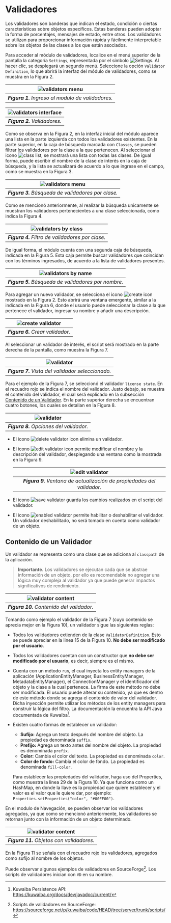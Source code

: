 # Validadores

Los validadores son banderas que indican el estado, condición o ciertas características sobre objetos específicos. Estas banderas pueden adoptar la forma de porcentajes, mensajes de estado, entre otros. Los validadores se utilizan para proporcionar información rápida y fácilmente interpretable sobre los objetos de las clases a los que están asociados.

Para acceder al módulo de validadores, localice en el menú superior de la pantalla la categoría `Settings`, representada por el símbolo ![Settings](images/icons/settings_icon.png). Al hacer clic, se desplegará un segundo menú. Seleccione la opción `Validator Definition`, lo que abrirá la interfaz del módulo de validadores, como se muestra en la Figura 2.

| ![validators menu](images/validators_menu.png) |
| :--: |
| ***Figura 1.** Ingreso al modulo de validadores.* |

| ![validators interface](images/validators_interface.png) |
| :--: |
| ***Figura 2.** Validadores.* |

Como se observa en la Figura 2, en la interfaz inicial del módulo aparece una lista en la parte izquierda con todos los validadores existentes. En la parte superior, en la caja de búsqueda marcada con `Classes`, se pueden filtrar los validadores por la clase a la que pertenecen. Al seleccionar el icono ![class list](images/icons/class_list.png), se mostrará una lista con todas las clases. De igual forma, puede escribir el nombre de la clase de interés en la caja de búsqueda, y la lista se actualizará de acuerdo a lo que ingrese en el campo, como se muestra en la Figura 3.

| ![validators menu](images/filter_search.png) |
| :--: |
| ***Figura 3.** Búsqueda de validadores por clase.* |

Como se mencionó anteriormente, al realizar la búsqueda unicamente se muestran los validadores pertenecientes a una clase seleccionada, como indica la Figura 4.

| ![validators by class](images/validators_by_class.png) |
| :--: |
| ***Figura 4.** Filtro de validadores por clase.* |

De igual forma, el módulo cuenta con una segunda caja de búsqueda, indicada en la Figura 5. Esta caja permite buscar validadores que coincidan con los términos ingresados, de acuerdo a la lista de validadores presentes.

| ![validators by name](images/second_filter_search.png) |
| :--: |
| ***Figura 5.** Búsqueda de validadores por nombre.* |

Para agregar un nuevo validador, se selecciona el icono ![create icon](images/icons/create_validator_icon.png) mostrado en la Figura 2. Esto abrirá una ventana emergente, similar a la indicada en la Figura 6, donde el usuario puede seleccionar la clase a la que pertenece el validador, ingresar su nombre y añadir una descripción.

| ![create validator](images/create_validator.png) |
| :--: |
| ***Figura 6.** Crear validador.* |

Al seleccionar un validador de interés, el script será mostrado en la parte derecha de la pantalla, como muestra la Figura 7.

| ![validator](images/validator.png) |
| :--: |
| ***Figura 7.** Vista del validador seleccionado.* |

Para el ejemplo de la Figura 7, se seleccionó el validador `license state`. En el recuadro rojo se indica el nombre del validador. Justo debajo, se muestra el contenido del validador, el cual será explicado en la subsección [Contenido de un Validador](#contenido-de-un-validador). En la parte superior derecha se encuentran cuatro botones, los cuales se detallan en la Figura 8.

| ![validator](images/validator_options.png) |
| :--: |
| ***Figura 8.** Opciones del validador.* |

* El icono ![delete validator icon](images/icons/delete_validator_icon.png) elimina un validador.
* El icono ![edit validator icon](images/icons/set_validator_icon.png) permite modificar el nombre y la descripción del validador, desplegando una ventana como la mostrada en la Figura 9.

    | ![edit validator](images/update_validator.png) |
    | :--: |
    | ***Figura 9.** Ventana de actualización de propiedades del validador.* |

* El icono ![save validator](images/icons/save_validator.png) guarda los cambios realizados en el script del validador.
* El icono ![enabled validator](images/icons/enabled_validator_icon.png) permite habilitar o deshabilitar el validador. Un validador deshabilitado, no será tomado en cuenta como validador de un objeto.

## Contenido de un Validador

Un validador se representa como una clase que se adiciona al `classpath` de la aplicación.

> **Importante.** Los validadores se ejecutan cada que se abstrae información de un objeto, por ello es recomendable no agregar una lógica muy compleja al validador ya que puede generar impactos significativos de rendimiento.

| ![validator content](images/validator_content.png) |
| :--: |
| ***Figura 10.** Contenido del validador.* |

Tomando como ejemplo el validador de la Figura 7 (cuyo contenido se aprecia mejor en la Figura 10), un validador sigue las siguientes reglas:

* Todos los validadores extienden de la clase `ValidatorDefinition`. Esto se puede apreciar en la linea 15 de la Figura 10. **No debe ser modificado por el usuario**.
* Todos los validadores cuentan con un constructor que **no debe ser modificado por el usuario**, es decir, siempre es el mismo.
* Cuenta con un método `run`, el cual inyecta los entity managers de la aplicación (ApplicationEntityManager, BusinessEntityManager, MetadataEntityManager), el ConnectionManager y el identificador del objeto y la clase a la cual pertenece. La firma de este método no debe ser modificada. El usuario puede alterar su contenido, ya que es dentro de este método donde se agrega el contenido de valor del validador. Dicha inyección permite utilizar los métodos de los entity managers para construir la lógica del filtro. La documentación la encuentra la API Java documentada de Kuwaiba[^API].
* Existen cuatro formas de establecer un validador:
  * **Sufijo:** Agrega un texto después del nombre del objeto. La propiedad es denominada `suffix`.
  * **Prefijo:** Agrega un texto antes del nombre del objeto. La propiedad es denominada `prefix`.
  * **Color:** Cambia el color del texto. La propiedad es denominada `color`.
  * **Color de fondo:** Cambia el color de fondo. La propiedad es denominada `fill-color`.
  
  Para establecer las propiedades del validador, haga uso del Properties, como muestra la linea 29 de la Figura 10. Ya que funciona como un HashMap, en donde la llave es la propiedad que quiere establecer y el valor es el valor que le quiere dar, por ejemplo: `Properties.setProperties("color", "#00FF00")`.

En el modulo de Navegación, se pueden observar los validadores agregados, ya que como se mencionó anteriormente, los validadores se retornan junto con la información de un objeto determinado.

| ![validator content](images/objects_validators.png) |
| :--: |
| ***Figura 11.** Objetos con validadores.* |

En la Figura 11 se señala con el recuadro rojo los validadores, agregados como sufijo al nombre de los objetos.

Puede observar algunos ejemplos de validadores en SourceForge[^SourceForgeScripts]. Los scripts de validadores inician con `VD` en su nombre.

  [^API]: Kuwaiba Persistence API: https://kuwaiba.org/docs/dev/javadoc/current/
  [^SourceForgeScripts]: Scripts de validadores en SourceForge: https://sourceforge.net/p/kuwaiba/code/HEAD/tree/server/trunk/scripts/